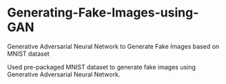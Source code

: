 # Generating-Fake-Images-using-GAN
Generative Adversarial Neural Network to Generate Fake Images based on MNIST dataset

Used pre-packaged MNIST dataset to generate fake images using Generative Adversarial Neural Network. 
